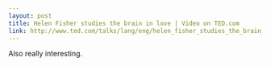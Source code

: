 ```yaml
---
layout: post
title: Helen Fisher studies the brain in love | Video on TED.com
link: http://www.ted.com/talks/lang/eng/helen_fisher_studies_the_brain_in_love.html
---
```

Also really interesting.
